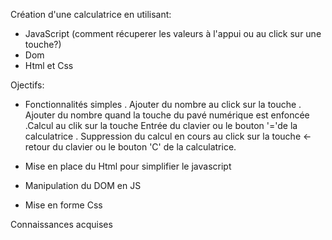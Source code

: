 Création d'une calculatrice en utilisant:
- JavaScript (comment récuperer les valeurs à l'appui ou au click sur une touche?)
- Dom 
- Html et Css

Ojectifs:

* Fonctionnalités simples
    . Ajouter du nombre au click sur la touche
    . Ajouter du nombre quand la touche du pavé numérique est enfoncée
    .Calcul au clik sur la touche Entrée du clavier ou le bouton '='de la calculatrice 
    . Suppression du calcul en cours au click sur la touche <- retour du clavier ou le bouton 'C' de la calculatrice.

* Mise en place du Html pour simplifier le javascript

* Manipulation du DOM en JS

* Mise en forme Css

Connaissances acquises